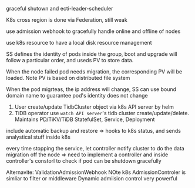 graceful shutown and ecti-leader-scheduler

K8s cross region is done via Federation, still weak

use admission webhook to gracefully handle online and offline of nodes

use k8s resource to have a local disk resource management

SS defines the identity of pods inside the group, boot and upgrade will follow a particular order, and useds PV to store data.

When the node failed pod needs migration, the corresponding PV will be loaded. Note PV is based on distributed file system

When the pod migrteas, the ip address will change, SS can use bound domain name to guarantee pod's identity does not change

1. User create/update TidbCluster object via k8s API server by helm
2. TiDB operator use `watch API server`'s tidb cluster create/update/delete. Maintains PD/TiKV/TiDB StatefulSet, Service, Deployment
 
include automatic backup and restore => hooks to k8s status, and sends analystical stuff inside k8s


every time stopping the service, let controller notify cluster to do the data migration off the node => need to implement a controller and inside controller's constorl to check if pod can be shutdown gracefully

Alternavite: ValidationAdmissionWebhook NOte k8s AdmissionControler is simliar to filter or middleware
Dynamic admiision control very powerful
